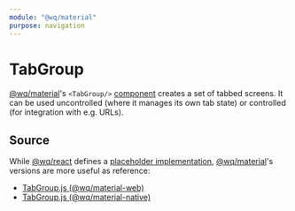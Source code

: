 ```yaml
---
module: "@wq/material"
purpose: navigation
---
```


# TabGroup

[@wq/material]'s `<TabGroup/>` [component][index] creates a set of tabbed screens.  It can be used uncontrolled (where it manages its own tab state) or controlled (for integration with e.g. URLs).

## Source

While [@wq/react] defines a [placeholder implementation][react-src], [@wq/material]'s versions are more useful as reference:

 * [TabGroup.js (@wq/material-web)][material-web-src]
 * [TabGroup.js (@wq/material-native)][material-native-src]


[index]: ./index.md
[@wq/react]: ../@wq/react.md
[@wq/material]: ../@wq/material.md
[react-src]: https://github.com/wq/wq.app/blob/main/packages/react/src/components/TabGroup.js
[material-web-src]: https://github.com/wq/wq.app/blob/main/packages/material-web/src/components/TabGroup.js
[material-native-src]: https://github.com/wq/wq.app/blob/main/packages/material-native/src/components/TabGroup.js
